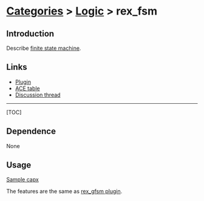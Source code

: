# [Categories](categories.index.html) > [Logic](logic.index.html) > rex_fsm

## Introduction

Describe [finite state machine](http://en.wikipedia.org/wiki/Finite-state_machine).

## Links

- [Plugin](https://dl.dropboxusercontent.com/u/5779181/C2Repo/Zip/behaviors/rex_fsm.7z)
- [ACE table](https://rexrainbow.github.io/C2RexDoc/c2rexpluginsACE/behavior_rex_fsm.html)
- [Discussion thread](https://www.scirra.com/forum/plugin-rex-gfsm-behavior-rex-fsm_t104075)

----

[TOC]

## Dependence

None

## Usage

[Sample capx](https://onedrive.live.com/redir?resid=7497FD5EC94476E!527&authkey=!AL_jn4JQb14ITGg&ithint=file%2c.capx)

The features are the same as [rex_gfsm plugin](rex_gfsm.html).